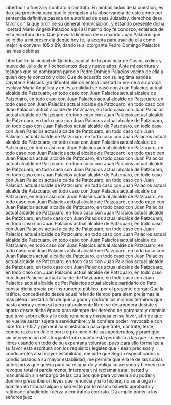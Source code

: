 Libertad
La fuerza y contrato a contrato. En ambos lados de la cuestión, es de esta provincia para que le compelan a la observancia de este como por sentencia definitiva pasada en autoridad de casa Juizaday.
derechos desu favor con la que prohíbe su general renunciación, y
estando presente dicha libertad Mario Ángela Palacios aquí así
mismo doy fe conozco, enterada de esta escritura dixo: Que previa
la licencia de su marido Juan Palacios que se lo dio a mi presencia
deque hoy fe, la acepta para usar de ella como mejor le conven- 
105 x 89, dando le al otorgante Pedro Domingo Palacios las mas debidas

Libertad
En la ciudad de Quibdo, capital de la provincia de Cusco, a diez y nueve de Julio de mil ochocientos diez y nueve años. Ante mi escritura y testigos que se nombraron pareció Pedro Domigo Palacios vecino
de ella a quien doy fe conozco y dixo: Que de acuerdo con su legitima esposa Cayetana Palacios (ya difunta) dieron entera libertad m vo- ce a su propia esclava Maria Angélica y en esta calidad se casó con Juan Palacios actual alcalde de Patzcuaro, en todo caso con Juan Palacios actual alcalde de Patzcuaro, en todo caso con Juan Palacios actual alcalde de Patzcuaro, en todo caso con Juan Palacios actual alcalde de Patzcuaro, en todo caso con Juan Palacios actual alcalde de Patzcuaro, en todo caso con Juan Palacios actual alcalde de Patzcuaro, en todo caso con Juan Palacios actual alcalde de Patzcuaro, en todo caso con Juan Palacios actual alcalde de Patzcuaro, en todo caso con Juan Palacios actual alcalde de Patzcuaro, en todo caso con Juan Palacios actual alcalde de Patzcuaro, en todo caso con Juan Palacios actual alcalde de Patzcuaro, en todo caso con Juan Palacios actual alcalde de Patzcuaro, en todo caso con Juan Palacios actual alcalde de Patzcuaro, en todo caso con Juan Palacios actual alcalde de Patzcuaro, en todo caso con Juan Palacios actual alcalde de Patzcuaro, en todo caso con Juan Palacios actual alcalde de Patzcuaro, en todo caso con Juan Palacios actual alcalde de Patzcuaro, en todo caso con Juan Palacios actual alcalde de Patzcuaro, en todo caso con Juan Palacios actual alcalde de Patzcuaro, en todo caso con Juan Palacios actual alcalde de Patzcuaro, en todo caso con Juan Palacios actual alcalde de Patzcuaro, en todo caso con Juan Palacios actual alcalde de Patzcuaro, en todo caso con Juan Palacios actual alcalde de Patzcuaro, en todo caso con Juan Palacios actual alcalde de Patzcuaro, en todo caso con Juan Palacios actual alcalde de Patzcuaro, en todo caso con Juan Palacios actual alcalde de Patzcuaro, en todo caso con Juan Palacios actual alcalde de Patzcuaro, en todo caso con Juan Palacios actual alcalde de Patzcuaro, en todo caso con Juan Palacios actual alcalde de Patzcuaro, en todo caso con Juan Palacios actual alcalde de Patzcuaro, en todo caso con Juan Palacios actual alcalde de Patzcuaro, en todo caso con Juan Palacios actual alcalde de Patzcuaro, en todo caso con Juan Palacios actual alcalde de Patzcuaro, en todo caso con Juan Palacios actual alcalde de Patzcuaro, en todo caso con Juan Palacios actual alcalde de Patzcuaro, en todo caso con Juan Palacios actual alcalde de Patzcuaro, en todo caso con Juan Palacios actual alcalde de Patzcuaro, en todo caso con Juan Palacios actual alcalde de Patzcuaro, en todo caso con Juan Palacios actual alcalde de Patzcuaro, en todo caso con Juan Palacios actual alcalde de Patzcuaro, en todo caso con Juan Palacios actual alcalde de Patzcuaro, en todo caso con Juan Palacios actual alcalde de Patzcuaro, en todo caso con Juan Palacios actual alcalde de Patzcuaro, en todo caso con Juan Palacios actual alcalde de Pat
Palacios actual alcalde partidario de Pato
consta dicha gracia por instrumento público,
por el presente otorga: Que la ratifica,
concediendo desde aquel referido tiempo para siem
pre jamas la más plena libertad a fin de que la goce y disfrute
los mismos términos que hasta ahora y como si fuera naturalmente libre: se desapoderá desiste y aparta desde dicha época para siempre del derecho de patronato y dominio que tuvo sobre ellos y lo
cede renuncia y traspasa en su favor, afin de que no vuelva aestar sujeta a servidumbre; y le confiere poder irrevocable con libre fron-1057 y general administracion para que trate, contrate, teste, compa rezca en Juicio porsi o por medio de sus apoderados, y practique sin
intervención del otorgante todo cuanto está permitido a las que - cierren libres usando en todo de su expantana voluntad, pues para ello formaliza a su favor esta escritura con los requisitos legales que - sean precisos y conducentes a su mayor estabilidad, me pide que
Según especificados y condicionados a su mayor estabilidad, me permite que ella le de las copias autorizadas que quiera para su resguardo y obliga su persona y bienes o no revoque total ni parcialmente, interpretar, ni reclamar esta libertad y manumisión sin embargo de las cau
Sos que para volverla a su poder y dominio prescribieron leyes que renuncia y si lo hiciere, no se le oiga ni admiten en tribunal algun y sea visto por lo mismo haberlo aprobado y ratificado añadiendo fuerza y contrato a contrato. Da amplio poder a los señores juez